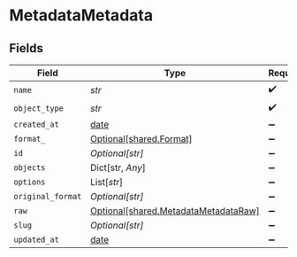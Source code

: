 # MetadataMetadata


## Fields

| Field                                                                              | Type                                                                               | Required                                                                           | Description                                                                        |
| ---------------------------------------------------------------------------------- | ---------------------------------------------------------------------------------- | ---------------------------------------------------------------------------------- | ---------------------------------------------------------------------------------- |
| `name`                                                                             | *str*                                                                              | :heavy_check_mark:                                                                 | N/A                                                                                |
| `object_type`                                                                      | *str*                                                                              | :heavy_check_mark:                                                                 | N/A                                                                                |
| `created_at`                                                                       | [date](https://docs.python.org/3/library/datetime.html#date-objects)               | :heavy_minus_sign:                                                                 | N/A                                                                                |
| `format_`                                                                          | [Optional[shared.Format]](../../models/shared/format_.md)                          | :heavy_minus_sign:                                                                 | N/A                                                                                |
| `id`                                                                               | *Optional[str]*                                                                    | :heavy_minus_sign:                                                                 | N/A                                                                                |
| `objects`                                                                          | Dict[str, *Any*]                                                                   | :heavy_minus_sign:                                                                 | N/A                                                                                |
| `options`                                                                          | List[*str*]                                                                        | :heavy_minus_sign:                                                                 | N/A                                                                                |
| `original_format`                                                                  | *Optional[str]*                                                                    | :heavy_minus_sign:                                                                 | N/A                                                                                |
| `raw`                                                                              | [Optional[shared.MetadataMetadataRaw]](../../models/shared/metadatametadataraw.md) | :heavy_minus_sign:                                                                 | N/A                                                                                |
| `slug`                                                                             | *Optional[str]*                                                                    | :heavy_minus_sign:                                                                 | N/A                                                                                |
| `updated_at`                                                                       | [date](https://docs.python.org/3/library/datetime.html#date-objects)               | :heavy_minus_sign:                                                                 | N/A                                                                                |